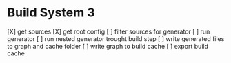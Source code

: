 # Build System 3
[X] get sources
[X] get root config
[ ] filter sources for generator
[ ] run generator
  [ ] run nested generator trought build step
[ ] write generated files to graph and cache folder
[ ] write graph to build cache
[ ] export build cache